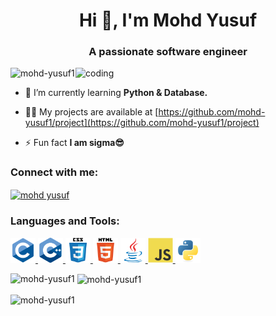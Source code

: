<h1 align="center">Hi 👋, I'm Mohd Yusuf</h1>
<h3 align="center">A passionate software engineer</h3>

<img align="right" alt="coding" width="400" src="https://user-images.githubusercontent.com/55389276/140866485-8fb1c876-9a8f-4d6a-98dc-08c4981eaf70.gif">

<p align="left"> <img src="https://komarev.com/ghpvc/?username=mohd-yusuf1&label=Profile%20views&color=0e75b6&style=flat" alt="mohd-yusuf1" /> </p>

- 🌱 I’m currently learning **Python & Database.**

- 👨‍💻 My projects are available at [https://github.com/mohd-yusuf1/project](https://github.com/mohd-yusuf1/project)

- ⚡ Fun fact **I am sigma😎**

<h3 align="left">Connect with me:</h3>
<p align="left">
<a href="https://linkedin.com/in/mohd yusuf" target="blank"><img align="center" src="https://raw.githubusercontent.com/rahuldkjain/github-profile-readme-generator/master/src/images/icons/Social/linked-in-alt.svg" alt="mohd yusuf" height="30" width="40" /></a>
</p>

<h3 align="left">Languages and Tools:</h3>
<p align="left"> <a href="https://www.cprogramming.com/" target="_blank" rel="noreferrer"> <img src="https://raw.githubusercontent.com/devicons/devicon/master/icons/c/c-original.svg" alt="c" width="40" height="40"/> </a> <a href="https://www.w3schools.com/cpp/" target="_blank" rel="noreferrer"> <img src="https://raw.githubusercontent.com/devicons/devicon/master/icons/cplusplus/cplusplus-original.svg" alt="cplusplus" width="40" height="40"/> </a> <a href="https://www.w3schools.com/css/" target="_blank" rel="noreferrer"> <img src="https://raw.githubusercontent.com/devicons/devicon/master/icons/css3/css3-original-wordmark.svg" alt="css3" width="40" height="40"/> </a> <a href="https://www.w3.org/html/" target="_blank" rel="noreferrer"> <img src="https://raw.githubusercontent.com/devicons/devicon/master/icons/html5/html5-original-wordmark.svg" alt="html5" width="40" height="40"/> </a> <a href="https://www.java.com" target="_blank" rel="noreferrer"> <img src="https://raw.githubusercontent.com/devicons/devicon/master/icons/java/java-original.svg" alt="java" width="40" height="40"/> </a> <a href="https://developer.mozilla.org/en-US/docs/Web/JavaScript" target="_blank" rel="noreferrer"> <img src="https://raw.githubusercontent.com/devicons/devicon/master/icons/javascript/javascript-original.svg" alt="javascript" width="40" height="40"/> </a> <a href="https://www.python.org" target="_blank" rel="noreferrer"> <img src="https://raw.githubusercontent.com/devicons/devicon/master/icons/python/python-original.svg" alt="python" width="40" height="40"/> </a> </p>

<p><img align="left" src="https://github-readme-stats.vercel.app/api/top-langs?username=mohd-yusuf1&show_icons=true&locale=en&layout=compact" alt="mohd-yusuf1" /></p>

<p>&nbsp;<img align="center" src="https://github-readme-stats.vercel.app/api?username=mohd-yusuf1&show_icons=true&locale=en" alt="mohd-yusuf1" /></p>

<p><img align="center" src="https://github-readme-streak-stats.herokuapp.com/?user=mohd-yusuf1&" alt="mohd-yusuf1" /></p>
